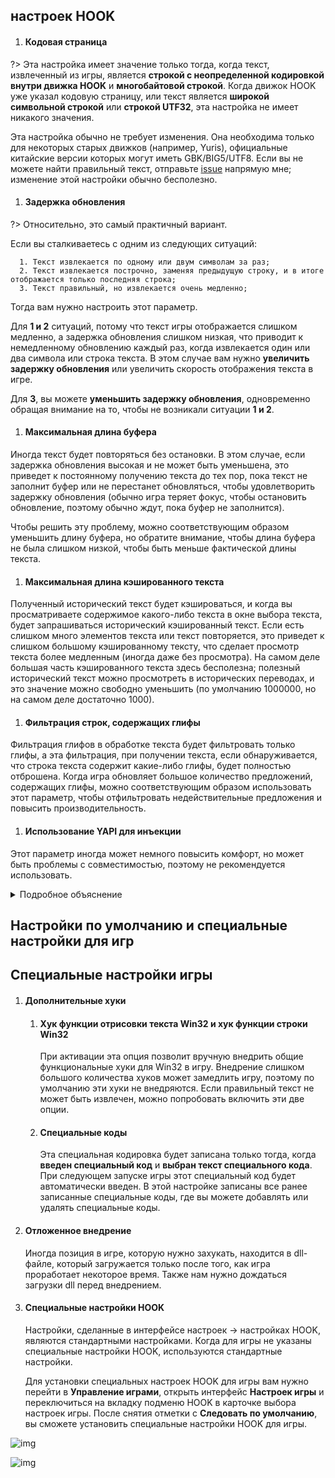 ## настроек HOOK

1. ####  Кодовая страница

  ?> Эта настройка имеет значение только тогда, когда текст, извлеченный из игры, является **строкой с неопределенной кодировкой внутри движка HOOK** и **многобайтовой строкой**. Когда движок HOOK уже указал кодовую страницу, или текст является **широкой символьной строкой** или **строкой UTF32**, эта настройка не имеет никакого значения.

  Эта настройка обычно не требует изменения. Она необходима только для некоторых старых движков (например, Yuris), официальные китайские версии которых могут иметь GBK/BIG5/UTF8. Если вы не можете найти правильный текст, отправьте [issue](https://lunatranslator.org/Resource/game_support) напрямую мне; изменение этой настройки обычно бесполезно.

1. ####  Задержка обновления

  ?> Относительно, это самый практичный вариант.

  Если вы сталкиваетесь с одним из следующих ситуаций:

      1. Текст извлекается по одному или двум символам за раз;
      2. Текст извлекается построчно, заменяя предыдущую строку, и в итоге отображается только последняя строка;
      3. Текст правильный, но извлекается очень медленно;

  Тогда вам нужно настроить этот параметр.

  Для **1 и 2** ситуаций, потому что текст игры отображается слишком медленно, а задержка обновления слишком низкая, что приводит к немедленному обновлению каждый раз, когда извлекается один или два символа или строка текста. В этом случае вам нужно **увеличить задержку обновления** или увеличить скорость отображения текста в игре.

  Для **3**, вы можете **уменьшить задержку обновления**, одновременно обращая внимание на то, чтобы не возникали ситуации **1 и 2**.

1. ####  Максимальная длина буфера

  Иногда текст будет повторяться без остановки. В этом случае, если задержка обновления высокая и не может быть уменьшена, это приведет к постоянному получению текста до тех пор, пока текст не заполнит буфер или не перестанет обновляться, чтобы удовлетворить задержку обновления (обычно игра теряет фокус, чтобы остановить обновление, поэтому обычно ждут, пока буфер не заполнится).

  Чтобы решить эту проблему, можно соответствующим образом уменьшить длину буфера, но обратите внимание, чтобы длина буфера не была слишком низкой, чтобы быть меньше фактической длины текста.

1. ####  Максимальная длина кэшированного текста

  Полученный исторический текст будет кэшироваться, и когда вы просматриваете содержимое какого-либо текста в окне выбора текста, будет запрашиваться исторический кэшированный текст. Если есть слишком много элементов текста или текст повторяется, это приведет к слишком большому кэшированному тексту, что сделает просмотр текста более медленным (иногда даже без просмотра). На самом деле большая часть кэшированного текста здесь бесполезна; полезный исторический текст можно просмотреть в исторических переводах, и это значение можно свободно уменьшить (по умолчанию 1000000, но на самом деле достаточно 1000).

1. ####  Фильтрация строк, содержащих глифы

  Фильтрация глифов в обработке текста будет фильтровать только глифы, а эта фильтрация, при получении текста, если обнаруживается, что строка текста содержит какие-либо глифы, будет полностью отброшена. Когда игра обновляет большое количество предложений, содержащих глифы, можно соответствующим образом использовать этот параметр, чтобы отфильтровать недействительные предложения и повысить производительность.

1. ####  Использование YAPI для инъекции

  Этот параметр иногда может немного повысить комфорт, но может быть проблемы с совместимостью, поэтому не рекомендуется использовать.

  <details>
    <summary>Подробное объяснение</summary>
  При инъекции Dll в игру, обычно процесс инъекции Dll и процесс, в который инъектируется Dll, должны иметь одинаковую разрядность.

  Чтобы решить эту проблему, Luna обычно использует shareddllproxy32 и shareddllproxy64 для инъекции Dll в игры с разной разрядностью.

  Однако, когда этот прокси-процесс работает, он может быть заблокирован антивирусной программой на некоторое время, что приведет к задержке или сбою работы и необходимости запускать снова. В этом случае можно использовать YAPI для прямой инъекции Dll с помощью основного процесса Luna.

  В YAPI, если процесс игры и процесс Luna имеют одинаковую разрядность, инъекция будет проходить нормально; если разрядность разная, будет использоваться специальный shellcode для реализации инъекции. Это также одна из причин, почему LunaHost32.dll легче обнаруживается антивирусной программой.

  Использование YAPI для инъекции относительно более плавное. Однако на планшетах с Arm может быть несовместимость.

  Когда Luna работает с низкими правами, а игра с правами администратора, этот параметр будет недействителен, он вернется к исходному режиму и запросит права для инъекции.
  </details>

## Настройки по умолчанию и специальные настройки для игр
## Специальные настройки игры

1. #### Дополнительные хуки
    1. #### Хук функции отрисовки текста Win32 и хук функции строки Win32
        При активации эта опция позволит вручную внедрить общие функциональные хуки для Win32 в игру.
        Внедрение слишком большого количества хуков может замедлить игру, поэтому по умолчанию эти хуки не внедряются.
        Если правильный текст не может быть извлечен, можно попробовать включить эти две опции.
    1. #### Специальные коды
        Эта специальная кодировка будет записана только тогда, когда **введен специальный код** и **выбран текст специального кода**. При следующем запуске игры этот специальный код будет автоматически введен. В этой настройке записаны все ранее записанные специальные коды, где вы можете добавлять или удалять специальные коды.

1. #### Отложенное внедрение
    Иногда позиция в игре, которую нужно захукать, находится в dll-файле, который загружается только после того, как игра проработает некоторое время. Также нам нужно дождаться загрузки dll перед внедрением.

1. #### Специальные настройки HOOK
    Настройки, сделанные в интерфейсе настроек -> настройках HOOK, являются стандартными настройками. Когда для игры не указаны специальные настройки HOOK, используются стандартные настройки.
    
    Для установки специальных настроек HOOK для игры вам нужно перейти в **Управление играми**, открыть интерфейс **Настроек игры** и переключиться на вкладку подменю HOOK в карточке выбора настроек игры. После снятия отметки с **Следовать по умолчанию**, вы сможете установить специальные настройки HOOK для игры.

![img](https://image.lunatranslator.org/zh/gamesettings/1.jpg)

![img](https://image.lunatranslator.org/zh/gamesettings/2.png)